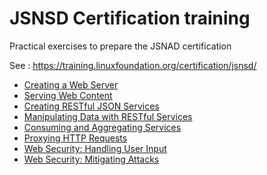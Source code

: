 # JSNSD Certification training

Practical exercises to prepare the JSNAD certification

See : https://training.linuxfoundation.org/certification/jsnsd/

- [Creating a Web Server](./001_creating_web_server/readme.md)
- [Serving Web Content](./002_serving_web_content/readme.md)
- [Creating RESTful JSON Services](./003_creating_RESTful_JSON_services/readme.md)
- [Manipulating Data with RESTful Services](./004_manipulating_data_with_RESTful_services/readme.md)
- [Consuming and Aggregating Services](./005_consuming_and_aggregating_services/readme.md)
- [Proxying HTTP Requests](./006_proxying_HTTP_requests/readme.md)
- [Web Security: Handling User Input](./007_web_security_handling_user_input/readme.md)
- [Web Security: Mitigating Attacks](./008_web_security_mitigating_attacks/readme.md)